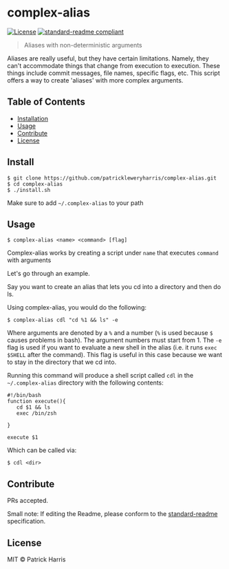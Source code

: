 # complex-alias


[![License](https://img.shields.io/badge/license-MIT-blue.svg?style=flat-square)](https://github.com/patrickleweryharris/complex-alias/blob/master/LICENSE) [![standard-readme compliant](https://img.shields.io/badge/standard--readme-OK-green.svg?style=flat-square)](https://github.com/RichardLitt/standard-readme)

> Aliases with non-deterministic arguments

Aliases are really useful, but they have certain limitations. Namely, they can't
accommodate things that change from execution to execution. These things include
commit messages, file names, specific flags, etc. This script offers a way to
create 'aliases' with more complex arguments.

## Table of Contents
- [Installation](#install)
- [Usage](#usage)
- [Contribute](#contribute)
- [License](#license)

## Install

```
$ git clone https://github.com/patrickleweryharris/complex-alias.git
$ cd complex-alias
$ ./install.sh
```

Make sure to add `~/.complex-alias` to your path

## Usage

```
$ complex-alias <name> <command> [flag]
```

Complex-alias works by creating a script under `name` that executes `command` with arguments

Let's go through an example.

Say you want to create an alias that lets you cd into a directory and then do ls.

Using complex-alias, you would do the following:

```
$ complex-alias cdl "cd %1 && ls" -e
```
Where arguments are denoted by a `%` and a number (`%` is used because `$` causes
problems in bash). The argument numbers must start from 1. The `-e` flag is used
if you want to evaluate a new shell in the alias (i.e. it runs `exec $SHELL`
after the command). This flag is useful in this case because we want to stay in
the directory that we cd into.

Running this command will produce a shell script called `cdl` in the `~/.complex-alias` directory
with the following contents:

```
#!/bin/bash
function execute(){
   cd $1 && ls
   exec /bin/zsh

}

execute $1
```

Which can be called via:

```
$ cdl <dir>
```

## Contribute

PRs accepted.

Small note: If editing the Readme, please conform to the [standard-readme](https://github.com/RichardLitt/standard-readme) specification.

## License

MIT © Patrick Harris
